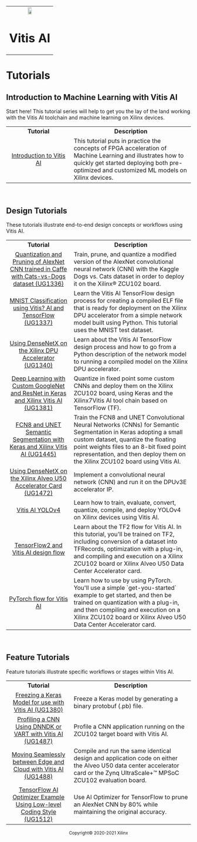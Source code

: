 <table class="sphinxhide">
 <tr>
   <td align="center"><img src="https://www.xilinx.com/content/dam/xilinx/imgs/press/media-kits/corporate/xilinx-logo.png" width="30%"/><h1>Vitis AI</h1>
   </td>
 </tr>
</table>

# Tutorials

## Introduction to Machine Learning with Vitis AI

Start here! This tutorial series will help to get you the lay of the land working with the
Vitis AI toolchain and machine learning on Xilinx devices.

 <table style="width:100%">
 <tr>
 <td width="35%" align="center"><b>Tutorial</b>
 <td width="65%" align="center"><b>Description</b>
 </tr>
 <tr>
 <td align="center"><a href="https://xilinx.github.io/Vitis-Tutorials/master/docs/Machine_Learning/Introduction/README.html">Introduction to Vitis AI</a></td>
 <td>This tutorial puts in practice the concepts of FPGA acceleration of Machine Learning and illustrates how to
 quickly get started deploying both pre-optimized and customized ML models on Xilinx devices.</td>
 </tr>
 </table>
<br>

## Design Tutorials

These tutorials illustrate end-to-end design concepts or workflows using Vitis AI.

 <table style="width:100%">

 <tr>
 <td width="35%" align="center"><b>Tutorial</b>
 <td width="65%" align="center"><b>Description</b>
 </tr>

 <tr>
 <td align="center">
   <a href="https://xilinx.github.io/Vitis-Tutorials/master/docs/Machine_Learning/Design_Tutorials/01-caffe_cats_vs_dogs/README.html">Quantization and Pruning of AlexNet CNN trained in Caffe with Cats-vs-Dogs dataset (UG1336)</a>
 </td>
 <td>Train, prune, and quantize a modified version of the AlexNet convolutional neural network (CNN) with the Kaggle Dogs vs. Cats dataset in order to deploy it on the Xilinx® ZCU102 board.</td>
 </tr>

 <tr>
 <td align="center">
   <a href="https://xilinx.github.io/Vitis-Tutorials/master/docs/Machine_Learning/Design_Tutorials/02-MNIST_classification_tf/README.html">MNIST Classification using Vitis? AI and TensorFlow (UG1337)</a>
 </td>
 <td>Learn the Vitis AI TensorFlow design process for creating a compiled ELF file that is ready for deployment on the Xilinx DPU accelerator from a simple network model built using Python. This tutorial uses the MNIST test dataset.</td>
 </tr>

 <tr>
 <td align="center">
   <a href="https://xilinx.github.io/Vitis-Tutorials/master/docs/Machine_Learning/Design_Tutorials/03-using_densenetx/README.html">Using DenseNetX on the Xilinx DPU Accelerator (UG1340)</a>
 </td>
 <td>Learn about the Vitis AI TensorFlow design process and how to go from a Python description of the network model to running a compiled model on the Xilinx DPU accelerator.</td>
 </tr>

 <tr>
 <td align="center">
   <a href="https://xilinx.github.io/Vitis-Tutorials/master/docs/Machine_Learning/Design_Tutorials/04-Keras_GoogleNet_ResNet/README.html">Deep Learning with Custom GoogleNet and ResNet in Keras and Xilinx Vitis AI (UG1381)</a>
 </td>
 <td>Quantize in fixed point some custom CNNs and deploy them on the Xilinx ZCU102 board, using Keras and the Xilinx7Vitis AI tool chain based on TensorFlow (TF).</td>
 </tr>

 <tr>
 <td align="center">
   <a href="https://xilinx.github.io/Vitis-Tutorials/master/docs/Machine_Learning/Design_Tutorials/05-Keras_FCN8_UNET_segmentation/README.html">FCN8 and UNET Semantic Segmentation with Keras and Xilinx Vitis AI (UG1445)</a>
 </td>
 <td>Train the FCN8 and UNET Convolutional Neural Networks (CNNs) for Semantic Segmentation in Keras adopting a small custom dataset, quantize the floating point weights files to an 8-bit fixed point representation, and then deploy them on the Xilinx ZCU102 board using Vitis AI.</td>
 </tr>

 <tr>
 <td align="center">
   <a href="https://xilinx.github.io/Vitis-Tutorials/master/docs/Machine_Learning/Design_Tutorials/06-densenetx_DPUv3/README.html">Using DenseNetX on the Xilinx Alveo U50 Accelerator Card (UG1472)</a>
 </td>
 <td>Implement a convolutional neural network (CNN) and run it on the DPUv3E accelerator IP.</td>
 </tr>

 <tr>
 <td align="center">
   <a href="https://xilinx.github.io/Vitis-Tutorials/master/docs/Machine_Learning/Design_Tutorials/07-yolov4-tutorial/README.html">Vitis AI YOLOv4</a>
 </td>
 <td>Learn how to train, evaluate, convert, quantize, compile, and deploy YOLOv4 on Xilinx devices using Vitis AI.</td>
 </tr>

 <tr>
  <td align="center">
   <a href="https://xilinx.github.io/Vitis-Tutorials/master/docs/Machine_Learning/Design_Tutorials/08-tf2_flow/README.html">TensorFlow2 and Vitis AI design flow</a>
 </td>
 <td>Learn about the TF2 flow for Vitis AI. In this tutorial, you'll be trained on TF2, including conversion of a dataset into TFRecords, optimization with a plug-in, and compiling and execution on a Xilinx ZCU102 board or Xilinx Alveo U50 Data Center Accelerator card.</td>
 </tr>

 <tr>
  <td align="center">
   <a href="https://xilinx.github.io/Vitis-Tutorials/master/docs/Machine_Learning/Design_Tutorials/09-mnist_pyt-master/README.html">PyTorch flow for Vitis AI</a>
 </td>
 <td>Learn how to use by using PyTorch. You'll use a simple `get-you-started` example to get started, and then be trained on quantization with a plug-in, and then compiling and execution on a Xilinx ZCU102 board or Xilinx Alveo U50 Data Center Accelerator card.
</td>
 </tr>
 </table>
<br>

## Feature Tutorials

 Feature tutorials illustrate specific workflows or stages within Vitis AI.

 <table style="width:100%">
 <tr>
 <td width="35%" align="center"><b>Tutorial</b>
 <td width="65%" align="center"><b>Description</b>
 </tr>
 <tr>
 <td align="center"><a href="https://xilinx.github.io/Vitis-Tutorials/master/docs/Machine_Learning/Feature_Tutorials/01-freezing_a_keras_model/README.html">Freezing a Keras Model for use with Vitis AI (UG1380)</a></td>
 <td>Freeze a Keras model by generating a binary protobuf (.pb) file.</td>
 </tr>
  <tr>
 <td align="center"><a href="https://xilinx.github.io/Vitis-Tutorials/master/docs/Machine_Learning/Feature_Tutorials/02-profiling-example/README.html">Profiling a CNN Using DNNDK or VART with Vitis AI (UG1487)</a></td>
 <td>Profile a CNN application running on the ZCU102 target board with Vitis AI.</td>
 </tr>
  <tr>
 <td align="center"><a href="https://xilinx.github.io/Vitis-Tutorials/master/docs/Machine_Learning/Feature_Tutorials/03-edge-to-cloud/README.html">Moving Seamlessly between Edge and Cloud with Vitis AI (UG1488)</a></td>
 <td>Compile and run the same identical design and application code on either the Alveo U50 data center accelerator card or the Zynq UltraScale+™ MPSoC ZCU102 evaluation board. </td>
 </tr>
  <tr>
 <td align="center"><a href="https://xilinx.github.io/Vitis-Tutorials/master/docs/Machine_Learning/Feature_Tutorials/04-tensorflow-ai-optimizer/README.html">TensorFlow AI Optimizer Example Using Low-level Coding Style (UG1512)</a></td>
 <td>Use AI Optimizer for TensorFlow to prune an AlexNet CNN by 80% while maintaining the original accuracy.</td>
 </tr>
 </table>

</hr>
<p class="sphinxhide" align="center"><sup>Copyright&copy; 2020-2021 Xilinx</sup></p>
